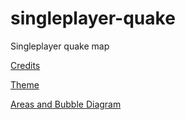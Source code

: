 # singleplayer-quake
Singleplayer quake map


[Credits](https://github.com/Loganrap5/singleplayer-quake/blob/main/Credits.md) 

[Theme](https://github.com/Loganrap5/singleplayer-quake/blob/main/Theme.md) 

[Areas and Bubble Diagram](https://github.com/Loganrap5/singleplayer-quake/blob/main/Areas%20and%20Bubble%20Diagram.md)
